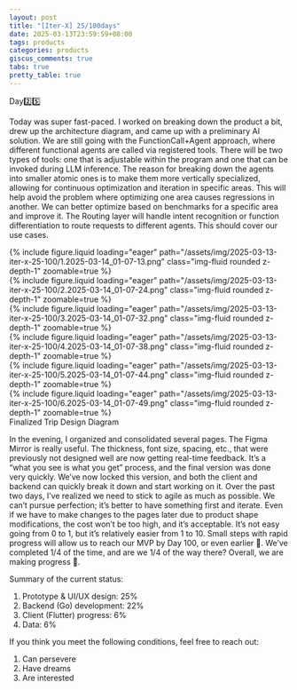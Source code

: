 ```yaml
---
layout: post
title: "[Iter-X] 25/100days"
date: 2025-03-13T23:59:59+08:00
tags: products
categories: products
giscus_comments: true
tabs: true
pretty_table: true
---
```


Day2️⃣5️⃣

Today was super fast-paced. I worked on breaking down the product a bit, drew up the architecture diagram, and came up with a preliminary AI solution. We are still going with the FunctionCall+Agent approach, where different functional agents are called via registered tools. There will be two types of tools: one that is adjustable within the program and one that can be invoked during LLM inference. The reason for breaking down the agents into smaller atomic ones is to make them more vertically specialized, allowing for continuous optimization and iteration in specific areas. This will help avoid the problem where optimizing one area causes regressions in another. We can better optimize based on benchmarks for a specific area and improve it. The Routing layer will handle intent recognition or function differentiation to route requests to different agents. This should cover our use cases.

<div class="row mt-3">
    <div class="row mt-3">
        <div class="col-sm mt-0 mb-0">
            {% include figure.liquid loading="eager" path="/assets/img/2025-03-13-iter-x-25-100/1.2025-03-14_01-07-13.png" class="img-fluid rounded z-depth-1" zoomable=true %}
        </div>
        <div class="col-sm mt-0 mb-0">
            {% include figure.liquid loading="eager" path="/assets/img/2025-03-13-iter-x-25-100/2.2025-03-14_01-07-24.png" class="img-fluid rounded z-depth-1" zoomable=true %}
        </div>
    </div>
    <div class="row mt-3">
        <div class="col-sm mt-0 mb-0">
            {% include figure.liquid loading="eager" path="/assets/img/2025-03-13-iter-x-25-100/3.2025-03-14_01-07-32.png" class="img-fluid rounded z-depth-1" zoomable=true %}
        </div>
        <div class="col-sm mt-0 mb-0">
            {% include figure.liquid loading="eager" path="/assets/img/2025-03-13-iter-x-25-100/4.2025-03-14_01-07-38.png" class="img-fluid rounded z-depth-1" zoomable=true %}
        </div>
    </div>
    <div class="row mt-3">
        <div class="col-sm mt-0 mb-0">
            {% include figure.liquid loading="eager" path="/assets/img/2025-03-13-iter-x-25-100/5.2025-03-14_01-07-44.png" class="img-fluid rounded z-depth-1" zoomable=true %}
        </div>
        <div class="col-sm mt-0 mb-0">
            {% include figure.liquid loading="eager" path="/assets/img/2025-03-13-iter-x-25-100/6.2025-03-14_01-07-49.png" class="img-fluid rounded z-depth-1" zoomable=true %}
        </div>
    </div>
</div>
<div class="caption mt-0">
    Finalized Trip Design Diagram
</div>

In the evening, I organized and consolidated several pages. The Figma Mirror is really useful. The thickness, font size, spacing, etc., that were previously not designed well are now getting real-time feedback. It’s a “what you see is what you get” process, and the final version was done very quickly. We’ve now locked this version, and both the client and backend can quickly break it down and start working on it. Over the past two days, I’ve realized we need to stick to agile as much as possible. We can’t pursue perfection; it’s better to have something first and iterate. Even if we have to make changes to the pages later due to product shape modifications, the cost won’t be too high, and it’s acceptable. It’s not easy going from 0 to 1, but it’s relatively easier from 1 to 10. Small steps with rapid progress will allow us to reach our MVP by Day 100, or even earlier 🚀. We’ve completed 1/4 of the time, and are we 1/4 of the way there? Overall, we are making progress 🥳.

Summary of the current status:

1. Prototype & UI/UX design: 25%
2. Backend (Go) development: 22%
3. Client (Flutter) progress: 6%
4. Data: 6%

If you think you meet the following conditions, feel free to reach out:

1. Can persevere
2. Have dreams
3. Are interested
